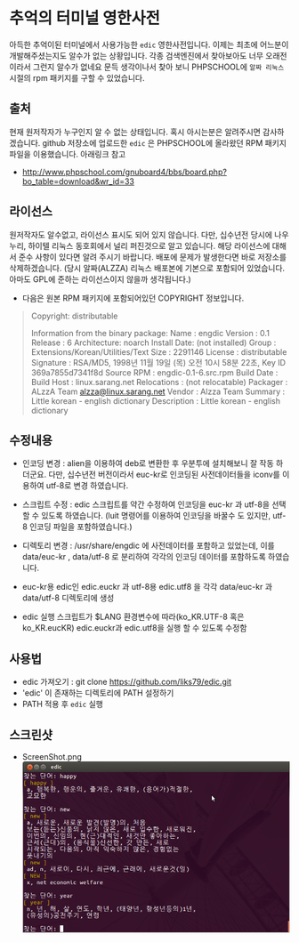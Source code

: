추억의 터미널 영한사전
======================

아득한 추억이된 터미널에서 사용가능한 `edic` 영한사전입니다.
이제는 최초에 어느분이 개발해주셨는지도 알수가 없는 상황입니다.
각종 검색엔진에서 찾아보아도 너무 오래전이라서 그런지 알수가 없네요
문득 생각이나서 찾아 보니 PHPSCHOOL에 `알짜 리눅스`시절의 rpm 패키지를
구할 수 있었습니다. 

출처
----
현재 원저작자가 누구인지 알 수 없는 상태입니다.
혹시 아시는분은 알려주시면 감사하겠습니다.
github 저장소에 업로드한 `edic` 은 PHPSCHOOL에 올라왔던 RPM 패키지 파일을 이용했습니다.
아래링크 참고

* http://www.phpschool.com/gnuboard4/bbs/board.php?bo_table=download&wr_id=33


라이선스
--------
원저작자도 알수없고, 라이선스 표시도 되어 있지 않습니다.
다만, 십수년전 당시에 나우누리, 하이텔 리눅스 동호회에서 널리 퍼진것으로 알고 있습니다.
해당 라이선스에 대해서 준수 사항이 있다면 알려 주시기 바랍니다.
배포에 문제가 발생한다면 바로 저장소를 삭제하겠습니다.
(당시 알짜(ALZZA) 리눅스 배포본에 기본으로 포함되어 있었습니다. 아마도 GPL에 준하는 라이선스이지 않을까 생각됩니다.)

* 다음은 원본 RPM 패키지에 포함되어있던 COPYRIGHT 정보입니다.

>Copyright: distributable
>
>Information from the binary package:
>Name        : engdic
>Version     : 0.1
>Release     : 6
>Architecture: noarch
>Install Date: (not installed)
>Group       : Extensions/Korean/Utilities/Text
>Size        : 2291146
>License     : distributable
>Signature   : RSA/MD5, 1998년 11월 19일 (목) 오전 10시 58분 22초, Key ID 369a7855d7341f8d
>Source RPM  : engdic-0.1-6.src.rpm
>Build Date  : 
>Build Host  : linux.sarang.net
>Relocations : (not relocatable)
>Packager    : ALzzA Team <alzza@linux.sarang.net>
>Vendor      : Alzza Team
>Summary     : Little korean - english dictionary
>Description :
>Little korean - english dictionary


수정내용
--------
* 인코딩 변경 : alien을 이용하여 deb로 변환한 후 우분투에 설치해보니 잘 작동 하더군요.
다만, 십수년전 버전이라서 euc-kr로 인코딩된 사전데이터들을 iconv를 이용하여 utf-8로 
변경 하였습니다.

* 스크립트 수정 : edic 스크립트를 약간 수정하여 인코딩을 euc-kr 과 utf-8을 선택할 수 있도록 하였습니다.
(luit 명령어를 이용하여 인코딩을 바꿀수 도 있지만, utf-8 인코딩 파일을 포함하였습니다.)

* 디렉토리 변경 : /usr/share/engdic 에 사전데이터를 포함하고 있었는데, 이를 data/euc-kr , data/utf-8 로
분리하여 각각의 인코딩 데이터를 포함하도록 하였습니다.

* euc-kr용 edic인 edic.euckr 과 utf-8용 edic.utf8 을 각각 data/euc-kr 과 data/utf-8 디렉토리에 생성

* edic 실행 스크립트가 $LANG 환경변수에 따라(ko_KR.UTF-8 혹은 ko_KR.eucKR) edic.euckr과 edic.utf8을 실행 할 수 있도록 수정함


사용법
------
* edic 가져오기 : git clone https://github.com/liks79/edic.git
* 'edic' 이 존재하는 디렉토리에 PATH 설정하기
* PATH 적용 후 `edic` 실행


스크린샷
--------
* ScreenShot.png
![ScreenShot](./ScreenShot.png "")

